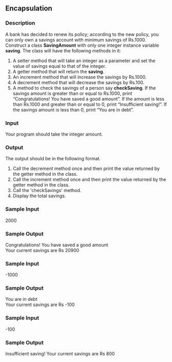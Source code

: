## Encapsulation

### Description

A bank has decided to renew its policy; according to the new policy, you can only own a savings account with minimum savings of Rs.1000. Construct a class <b>SavingAmount</b> with only one integer instance variable <b>saving</b>. The class will have the following methods in it:

1. A setter method that will take an integer as a parameter and set the value of savings equal to that of the integer.
2. A getter method that will return the <b>saving</b>.
3. An increment method that will increase the savings by Rs.1000.
4. A decrement method that will decrease the savings by Rs.100.
5. A method to check the savings of a person say <b>checkSaving</b>. If the savings amount is greater than or equal to Rs.1000, print “Congratulations! You have saved a good amount”. If the amount is less than Rs.1000 and greater than or equal to 0, print “Insufficient saving!”. If the savings amount is less than 0, print “You are in debt”.

### Input

Your program should take the integer amount.

### Output

The output should be in the following format.

1. Call the decrement method once and then print the value returned by the getter method in the class.
2. Call the increment method once and then print the value returned by the getter method in the class.
3. Call the 'checkSavings' method.
4. Display the total savings.

### Sample Input

2000

### Sample Output

Congratulations! You have saved a good amount<br>
Your current savings are Rs 20900

### Sample Input

-1000

### Sample Output

You are in debt<br>
Your current savings are Rs -100

### Sample Input

-100

### Sample Output

Insufficient saving!
Your current savings are Rs 800
